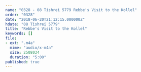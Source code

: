 ```yaml
---
name: "0328 - 08 Tishrei 5779 Rebbe's Visit to the Kollel"
order: "0328"
date: "2018-06-20T21:12:15.000000Z"
hdate: "08 Tishrei 5779"
title: "Rebbe's Visit to the Kollel"
keywords: []
file:
- ext: ".m4a"
  mime: "audio/x-m4a"
  size: 2508034
  duration: "5:00"
published: true
---
```

